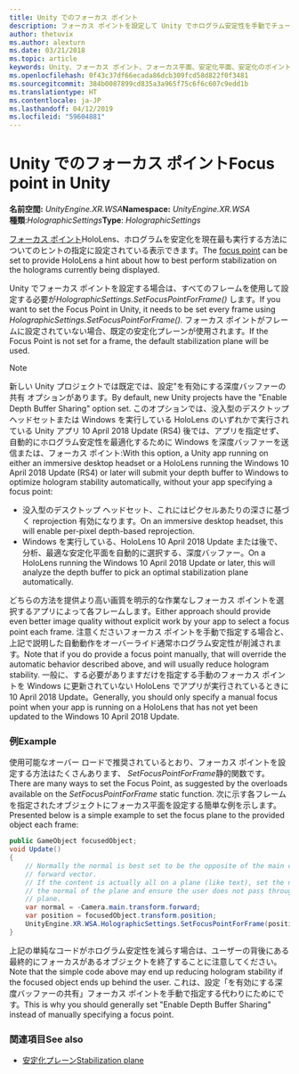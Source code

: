```yaml
---
title: Unity でのフォーカス ポイント
description: フォーカス ポイントを設定して Unity でホログラム安定性を手動でチューニング
author: thetuvix
ms.author: alexturn
ms.date: 03/21/2018
ms.topic: article
keywords: Unity、フォーカス ポイント、フォーカス平面、安定化平面、安定化のポイント、reprojection、LSR、深度バッファー
ms.openlocfilehash: 0f43c37df66ecada86dcb309fcd58d822f0f3481
ms.sourcegitcommit: 384b0087899cd835a3a965f75c6f6c607c9edd1b
ms.translationtype: HT
ms.contentlocale: ja-JP
ms.lasthandoff: 04/12/2019
ms.locfileid: "59604881"
---
```

# <a name="focus-point-in-unity"></a><span data-ttu-id="d6fa6-104">Unity でのフォーカス ポイント</span><span class="sxs-lookup"><span data-stu-id="d6fa6-104">Focus point in Unity</span></span>

<span data-ttu-id="d6fa6-105">**名前空間:**  *UnityEngine.XR.WSA*</span><span class="sxs-lookup"><span data-stu-id="d6fa6-105">**Namespace:** *UnityEngine.XR.WSA*</span></span><br>
<span data-ttu-id="d6fa6-106">**種類**:*HolographicSettings*</span><span class="sxs-lookup"><span data-stu-id="d6fa6-106">**Type**: *HolographicSettings*</span></span>

<span data-ttu-id="d6fa6-107">[フォーカス ポイント](hologram-stability.md#stabilization-plane)HoloLens、ホログラムを安定化を現在最も実行する方法についてのヒントの指定に設定されている表示できます。</span><span class="sxs-lookup"><span data-stu-id="d6fa6-107">The [focus point](hologram-stability.md#stabilization-plane) can be set to provide HoloLens a hint about how to best perform stabilization on the holograms currently being displayed.</span></span>

<span data-ttu-id="d6fa6-108">Unity でフォーカス ポイントを設定する場合は、すべてのフレームを使用して設定する必要が*HolographicSettings.SetFocusPointForFrame()* します。</span><span class="sxs-lookup"><span data-stu-id="d6fa6-108">If you want to set the Focus Point in Unity, it needs to be set every frame using *HolographicSettings.SetFocusPointForFrame()*.</span></span> <span data-ttu-id="d6fa6-109">フォーカス ポイントがフレームに設定されていない場合、既定の安定化プレーンが使用されます。</span><span class="sxs-lookup"><span data-stu-id="d6fa6-109">If the Focus Point is not set for a frame, the default stabilization plane will be used.</span></span>

> [!NOTE]
> <span data-ttu-id="d6fa6-110">新しい Unity プロジェクトでは既定では、設定"を有効にする深度バッファーの共有 オプションがあります。</span><span class="sxs-lookup"><span data-stu-id="d6fa6-110">By default, new Unity projects have the "Enable Depth Buffer Sharing" option set.</span></span>  <span data-ttu-id="d6fa6-111">このオプションでは、没入型のデスクトップ ヘッドセットまたは Windows を実行している HoloLens のいずれかで実行されている Unity アプリ 10 April 2018 Update (RS4) 後では、アプリを指定せず、自動的にホログラム安定性を最適化するために Windows を深度バッファーを送信または、フォーカス ポイント:</span><span class="sxs-lookup"><span data-stu-id="d6fa6-111">With this option, a Unity app running on either an immersive desktop headset or a HoloLens running the Windows 10 April 2018 Update (RS4) or later will submit your depth buffer to Windows to optimize hologram stability automatically, without your app specifying a focus point:</span></span>
> * <span data-ttu-id="d6fa6-112">没入型のデスクトップ ヘッドセット、これにはピクセルあたりの深さに基づく reprojection 有効になります。</span><span class="sxs-lookup"><span data-stu-id="d6fa6-112">On an immersive desktop headset, this will enable per-pixel depth-based reprojection.</span></span>
> * <span data-ttu-id="d6fa6-113">Windows を実行している、HoloLens 10 April 2018 Update または後で、分析、最適な安定化平面を自動的に選択する、深度バッファー。</span><span class="sxs-lookup"><span data-stu-id="d6fa6-113">On a HoloLens running the Windows 10 April 2018 Update or later, this will analyze the depth buffer to pick an optimal stabilization plane automatically.</span></span>
>
> <span data-ttu-id="d6fa6-114">どちらの方法を提供より高い画質を明示的な作業なしフォーカス ポイントを選択するアプリによって各フレームします。</span><span class="sxs-lookup"><span data-stu-id="d6fa6-114">Either approach should provide even better image quality without explicit work by your app to select a focus point each frame.</span></span>  <span data-ttu-id="d6fa6-115">注意くださいフォーカス ポイントを手動で指定する場合と、上記で説明した自動動作をオーバーライド通常ホログラム安定性が削減されます。</span><span class="sxs-lookup"><span data-stu-id="d6fa6-115">Note that if you do provide a focus point manually, that will override the automatic behavior described above, and will usually reduce hologram stability.</span></span>  <span data-ttu-id="d6fa6-116">一般に、する必要がありますだけを指定する手動のフォーカス ポイントを Windows に更新されていない HoloLens でアプリが実行されているときに 10 April 2018 Update。</span><span class="sxs-lookup"><span data-stu-id="d6fa6-116">Generally, you should only specify a manual focus point when your app is running on a HoloLens that has not yet been updated to the Windows 10 April 2018 Update.</span></span>

### <a name="example"></a><span data-ttu-id="d6fa6-117">例</span><span class="sxs-lookup"><span data-stu-id="d6fa6-117">Example</span></span>

<span data-ttu-id="d6fa6-118">使用可能なオーバー ロードで推奨されているとおり、フォーカス ポイントを設定する方法はたくさんあります、 *SetFocusPointForFrame*静的関数です。</span><span class="sxs-lookup"><span data-stu-id="d6fa6-118">There are many ways to set the Focus Point, as suggested by the overloads available on the *SetFocusPointForFrame* static function.</span></span> <span data-ttu-id="d6fa6-119">次に示す各フレームを指定されたオブジェクトにフォーカス平面を設定する簡単な例を示します。</span><span class="sxs-lookup"><span data-stu-id="d6fa6-119">Presented below is a simple example to set the focus plane to the provided object each frame:</span></span>

```cs
public GameObject focusedObject;
void Update()
{
    // Normally the normal is best set to be the opposite of the main camera's 
    // forward vector.
    // If the content is actually all on a plane (like text), set the normal to 
    // the normal of the plane and ensure the user does not pass through the 
    // plane.
    var normal = -Camera.main.transform.forward;     
    var position = focusedObject.transform.position;
    UnityEngine.XR.WSA.HolographicSettings.SetFocusPointForFrame(position, normal);
}
```

<span data-ttu-id="d6fa6-120">上記の単純なコードがホログラム安定性を減らす場合は、ユーザーの背後にある最終的にフォーカスがあるオブジェクトを終了することに注意してください。</span><span class="sxs-lookup"><span data-stu-id="d6fa6-120">Note that the simple code above may end up reducing hologram stability if the focused object ends up behind the user.</span></span>  <span data-ttu-id="d6fa6-121">これは、設定「を有効にする深度バッファーの共有」フォーカス ポイントを手動で指定する代わりにためにです。</span><span class="sxs-lookup"><span data-stu-id="d6fa6-121">This is why you should generally set "Enable Depth Buffer Sharing" instead of manually specifying a focus point.</span></span>

### <a name="see-also"></a><span data-ttu-id="d6fa6-122">関連項目</span><span class="sxs-lookup"><span data-stu-id="d6fa6-122">See also</span></span>
* [<span data-ttu-id="d6fa6-123">安定化プレーン</span><span class="sxs-lookup"><span data-stu-id="d6fa6-123">Stabilization plane</span></span>](hologram-stability.md#stabilization-plane)
